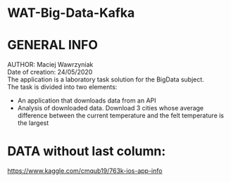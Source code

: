 # WAT-Big-Data-Kafka
# GENERAL INFO
AUTHOR: Maciej Wawrzyniak  
Date of creation: 24/05/2020  
The application is a laboratory task solution for the BigData subject.  
The task is divided into two elements:  
  - An application that downloads data from an API  
  - Analysis of downloaded data. Download 3 cities whose average difference between the current temperature and the felt temperature is the     largest  

# DATA without last column:
https://www.kaggle.com/cmqub19/763k-ios-app-info
